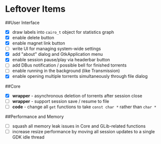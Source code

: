 Leftover Items
==============

##User Interface
- [X] draw labels into `cairo_t` object for statistics graph
- [X] enable delete button
- [X] enable magnet link button
- [ ] write UI for managing system-wide settings
- [X] add "about" dialog and GtkApplication menu
- [X] enable session pause/play via headerbar button
- [ ] add DBus notification / possible bell for finished torrents
- [ ] enable running in the background (like Transmission)
- [X] enable opening multiple torrents simultaneously through file dialog

##Core
- [X] **wrapper** - asynchronous deletion of torrents after session close
- [ ] **wrapper** - support session save / resume to file
- [ ] **code** - change all `get` functions to take `const char *` rather than `char *`

##Performance and Memory
- [ ] squash all memory leak issues in Core and GLib-related functions
- [ ] increase resize performance by moving all session updates to a single GDK idle thread
